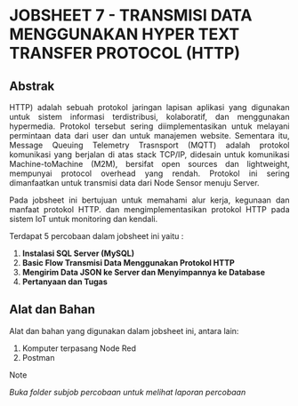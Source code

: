 # JOBSHEET 7 - TRANSMISI DATA MENGGUNAKAN HYPER TEXT TRANSFER PROTOCOL (HTTP) 


## Abstrak
<p align="justify">HTTP) adalah sebuah protokol jaringan lapisan aplikasi yang digunakan untuk sistem informasi terdistribusi, kolaboratif, dan menggunakan hypermedia. Protokol tersebut sering diimplementasikan untuk
melayani permintaan data dari user dan untuk manajemen website. Sementara itu, Message Queuing Telemetry Trasnsport (MQTT) adalah protokol komunikasi yang berjalan di atas stack TCP/IP, didesain untuk komunikasi Machine-toMachine
(M2M), bersifat open sources dan lightweight, mempunyai protocol overhead yang rendah. Protokol ini sering dimanfaatkan untuk transmisi data dari Node Sensor menuju Server. </p>

<p align="justify">Pada jobsheet ini bertujuan untuk memahami alur kerja, kegunaan dan manfaat protokol
HTTP. dan mengimplementasikan protokol HTTP pada sistem IoT untuk monitoring dan kendali. </p>

Terdapat 5 percobaan dalam jobsheet ini yaitu :
1. **Instalasi SQL Server (MySQL)**
2. **Basic Flow Transmisi Data Menggunakan Protokol HTTP**
3. **Mengirim Data JSON ke Server dan Menyimpannya ke Database**
4. **Pertanyaan dan Tugas**

## Alat dan Bahan

Alat dan bahan yang digunakan dalam jobsheet ini, antara lain:
1. Komputer terpasang Node Red
2. Postman

> [!NOTE]  
> *Buka folder subjob percobaan untuk melihat laporan percobaan*

